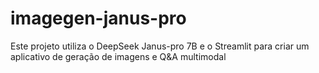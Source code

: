 # imagegen-janus-pro
Este projeto utiliza o DeepSeek Janus-pro 7B e o Streamlit para criar um aplicativo de geração de imagens e Q&amp;A multimodal
